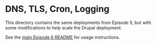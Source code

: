 # DNS, TLS, Cron, Logging

This directory contains the same deployments from Episode 5, but with some modifications to help scale the Drupal deployment.

See the [main Episode 6 README](../README.md) for usage instructions.
